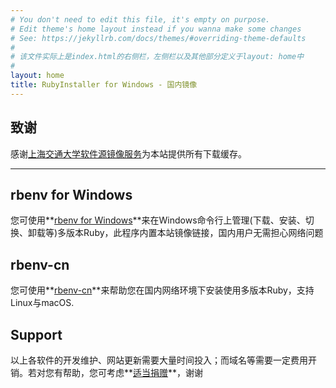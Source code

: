 ```yaml
---
# You don't need to edit this file, it's empty on purpose.
# Edit theme's home layout instead if you wanna make some changes
# See: https://jekyllrb.com/docs/themes/#overriding-theme-defaults
#
# 该文件实际上是index.html的右侧栏，左侧栏以及其他部分定义于layout: home中
#
layout: home
title: RubyInstaller for Windows - 国内镜像
---
```

## 致谢

感谢[上海交通大学软件源镜像服务](https://mirrors.sjtug.sjtu.edu.cn/)为本站提供所有下载缓存。

<hr>

## rbenv for Windows

您可使用**[rbenv for Windows](https://github.com/ccmywish/rbenv-for-windows)**来在Windows命令行上管理(下载、安装、切换、卸载等)多版本Ruby，此程序内置本站镜像链接，国内用户无需担心网络问题

## rbenv-cn

您可使用**[rbenv-cn](https://gitee.com/RubyKids/rbenv-cn)**来帮助您在国内网络环境下安装使用多版本Ruby，支持Linux与macOS.

## Support

以上各软件的开发维护、网站更新需要大量时间投入；而域名等需要一定费用开销。若对您有帮助，您可考虑**[适当捐赠](https://gitee.com/ccmywish/support)**，谢谢
